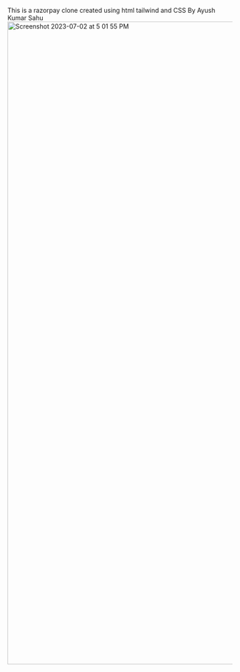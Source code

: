 
This is a razorpay clone created using html tailwind and CSS
By Ayush Kumar Sahu
<img width="1440" alt="Screenshot 2023-07-02 at 5 01 55 PM" src="https://github.com/ayush167sahu/Razorpa_clone/assets/114184134/8dfab69a-66a5-41cb-836a-1ee70e6df5f5">


